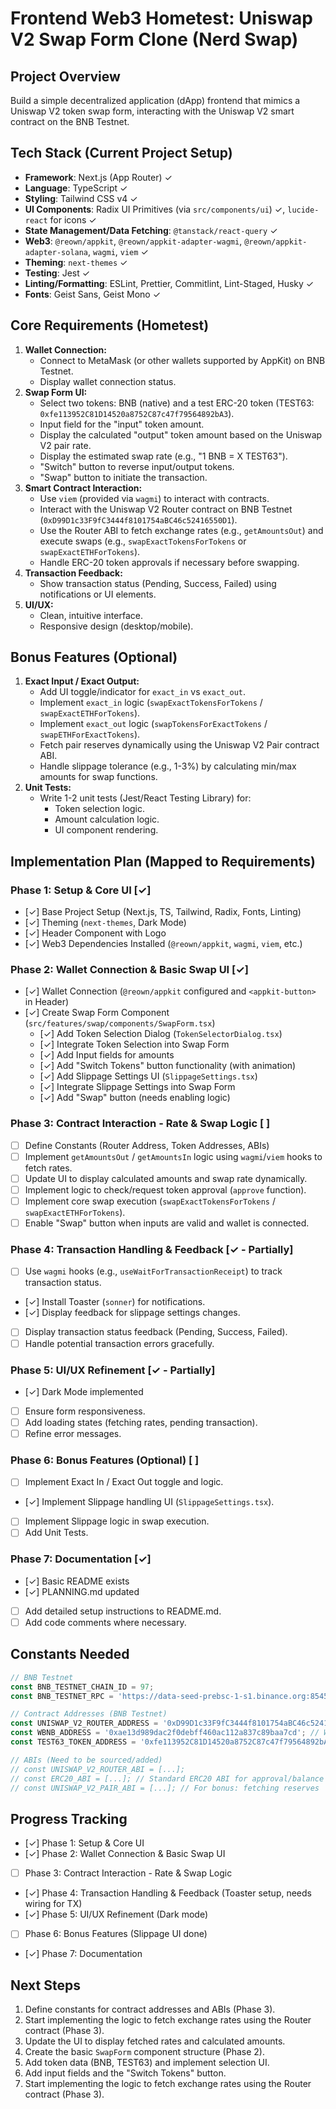 # Frontend Web3 Hometest: Uniswap V2 Swap Form Clone (Nerd Swap)

## Project Overview

Build a simple decentralized application (dApp) frontend that mimics a Uniswap V2 token swap form, interacting with the Uniswap V2 smart contract on the BNB Testnet.

## Tech Stack (Current Project Setup)

- **Framework**: Next.js (App Router) ✓
- **Language**: TypeScript ✓
- **Styling**: Tailwind CSS v4 ✓
- **UI Components**: Radix UI Primitives (via `src/components/ui`) ✓, `lucide-react` for icons ✓
- **State Management/Data Fetching**: `@tanstack/react-query` ✓
- **Web3**: `@reown/appkit`, `@reown/appkit-adapter-wagmi`, `@reown/appkit-adapter-solana`, `wagmi`, `viem` ✓
- **Theming**: `next-themes` ✓
- **Testing**: Jest ✓
- **Linting/Formatting**: ESLint, Prettier, Commitlint, Lint-Staged, Husky ✓
- **Fonts**: Geist Sans, Geist Mono ✓

## Core Requirements (Hometest)

1. **Wallet Connection:**
   - Connect to MetaMask (or other wallets supported by AppKit) on BNB Testnet.
   - Display wallet connection status.
2. **Swap Form UI:**
   - Select two tokens: BNB (native) and a test ERC-20 token (TEST63: `0xfe113952C81D14520a8752C87c47f79564892bA3`).
   - Input field for the "input" token amount.
   - Display the calculated "output" token amount based on the Uniswap V2 pair rate.
   - Display the estimated swap rate (e.g., "1 BNB = X TEST63").
   - "Switch" button to reverse input/output tokens.
   - "Swap" button to initiate the transaction.
3. **Smart Contract Interaction:**
   - Use `viem` (provided via `wagmi`) to interact with contracts.
   - Interact with the Uniswap V2 Router contract on BNB Testnet (`0xD99D1c33F9fC3444f8101754aBC46c52416550D1`).
   - Use the Router ABI to fetch exchange rates (e.g., `getAmountsOut`) and execute swaps (e.g., `swapExactTokensForTokens` or `swapExactETHForTokens`).
   - Handle ERC-20 token approvals if necessary before swapping.
4. **Transaction Feedback:**
   - Show transaction status (Pending, Success, Failed) using notifications or UI elements.
5. **UI/UX:**
   - Clean, intuitive interface.
   - Responsive design (desktop/mobile).

## Bonus Features (Optional)

1. **Exact Input / Exact Output:**
   - Add UI toggle/indicator for `exact_in` vs `exact_out`.
   - Implement `exact_in` logic (`swapExactTokensForTokens` / `swapExactETHForTokens`).
   - Implement `exact_out` logic (`swapTokensForExactTokens` / `swapETHForExactTokens`).
   - Fetch pair reserves dynamically using the Uniswap V2 Pair contract ABI.
   - Handle slippage tolerance (e.g., 1-3%) by calculating min/max amounts for swap functions.
2. **Unit Tests:**
   - Write 1-2 unit tests (Jest/React Testing Library) for:
     - Token selection logic.
     - Amount calculation logic.
     - UI component rendering.

## Implementation Plan (Mapped to Requirements)

### Phase 1: Setup & Core UI [✓]

- [✓] Base Project Setup (Next.js, TS, Tailwind, Radix, Fonts, Linting)
- [✓] Theming (`next-themes`, Dark Mode)
- [✓] Header Component with Logo
- [✓] Web3 Dependencies Installed (`@reown/appkit`, `wagmi`, `viem`, etc.)

### Phase 2: Wallet Connection & Basic Swap UI [✓]

- [✓] Wallet Connection (`@reown/appkit` configured and `<appkit-button>` in Header)
- [✓] Create Swap Form Component (`src/features/swap/components/SwapForm.tsx`)
  - [✓] Add Token Selection Dialog (`TokenSelectorDialog.tsx`)
  - [✓] Integrate Token Selection into Swap Form
  - [✓] Add Input fields for amounts
  - [✓] Add "Switch Tokens" button functionality (with animation)
  - [✓] Add Slippage Settings UI (`SlippageSettings.tsx`)
  - [✓] Integrate Slippage Settings into Swap Form
  - [✓] Add "Swap" button (needs enabling logic)

### Phase 3: Contract Interaction - Rate & Swap Logic [ ]

- [ ] Define Constants (Router Address, Token Addresses, ABIs)
- [ ] Implement `getAmountsOut` / `getAmountsIn` logic using `wagmi`/`viem` hooks to fetch rates.
- [ ] Update UI to display calculated amounts and swap rate dynamically.
- [ ] Implement logic to check/request token approval (`approve` function).
- [ ] Implement core swap execution (`swapExactTokensForTokens` / `swapExactETHForTokens`).
- [ ] Enable "Swap" button when inputs are valid and wallet is connected.

### Phase 4: Transaction Handling & Feedback [✓ - Partially]

- [ ] Use `wagmi` hooks (e.g., `useWaitForTransactionReceipt`) to track transaction status.
- [✓] Install Toaster (`sonner`) for notifications.
- [✓] Display feedback for slippage settings changes.
- [ ] Display transaction status feedback (Pending, Success, Failed).
- [ ] Handle potential transaction errors gracefully.

### Phase 5: UI/UX Refinement [✓ - Partially]

- [✓] Dark Mode implemented
- [ ] Ensure form responsiveness.
- [ ] Add loading states (fetching rates, pending transaction).
- [ ] Refine error messages.

### Phase 6: Bonus Features (Optional) [ ]

- [ ] Implement Exact In / Exact Out toggle and logic.
- [✓] Implement Slippage handling UI (`SlippageSettings.tsx`).
- [ ] Implement Slippage logic in swap execution.
- [ ] Add Unit Tests.

### Phase 7: Documentation [✓]

- [✓] Basic README exists
- [✓] PLANNING.md updated
- [ ] Add detailed setup instructions to README.md.
- [ ] Add code comments where necessary.

## Constants Needed

```typescript
// BNB Testnet
const BNB_TESTNET_CHAIN_ID = 97;
const BNB_TESTNET_RPC = 'https://data-seed-prebsc-1-s1.binance.org:8545/';

// Contract Addresses (BNB Testnet)
const UNISWAP_V2_ROUTER_ADDRESS = '0xD99D1c33F9fC3444f8101754aBC46c52416550D1';
const WBNB_ADDRESS = '0xae13d989dac2f0debff460ac112a837c89baa7cd'; // Wrapped BNB on Testnet
const TEST63_TOKEN_ADDRESS = '0xfe113952C81D14520a8752C87c47f79564892bA3';

// ABIs (Need to be sourced/added)
// const UNISWAP_V2_ROUTER_ABI = [...];
// const ERC20_ABI = [...]; // Standard ERC20 ABI for approval/balance
// const UNISWAP_V2_PAIR_ABI = [...]; // For bonus: fetching reserves
```

## Progress Tracking

- [✓] Phase 1: Setup & Core UI
- [✓] Phase 2: Wallet Connection & Basic Swap UI
- [ ] Phase 3: Contract Interaction - Rate & Swap Logic
- [✓] Phase 4: Transaction Handling & Feedback (Toaster setup, needs wiring for TX)
- [✓] Phase 5: UI/UX Refinement (Dark mode)
- [ ] Phase 6: Bonus Features (Slippage UI done)
- [✓] Phase 7: Documentation

## Next Steps

1. Define constants for contract addresses and ABIs (Phase 3).
2. Start implementing the logic to fetch exchange rates using the Router contract (Phase 3).
3. Update the UI to display fetched rates and calculated amounts.
4. Create the basic `SwapForm` component structure (Phase 2).
5. Add token data (BNB, TEST63) and implement selection UI.
6. Add input fields and the "Switch Tokens" button.
7. Start implementing the logic to fetch exchange rates using the Router contract (Phase 3).
